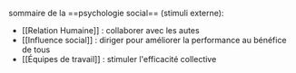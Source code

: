 
sommaire de la ==psychologie social== (stimuli externe):
- [[Relation Humaine]] : collaborer avec les autes 
- [[Influence social]] : diriger pour améliorer la performance au bénéfice de tous
- [[Équipes de travail]] : stimuler l'efficacité collective